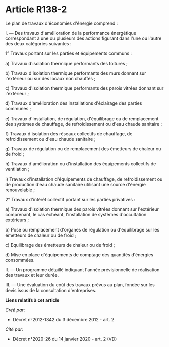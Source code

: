 # Article R138-2

Le plan de travaux d'économies d'énergie comprend : 

I. ― Des travaux d'amélioration de la performance énergétique correspondant à une ou plusieurs des actions figurant dans
l'une ou l'autre des deux catégories suivantes : 

1° Travaux portant sur les parties et équipements communs : 

a) Travaux d'isolation thermique performants des toitures ; 

b) Travaux d'isolation thermique performants des murs donnant sur l'extérieur ou sur des locaux non chauffés ; 

c) Travaux d'isolation thermique performants des parois vitrées donnant sur l'extérieur ; 

d) Travaux d'amélioration des installations d'éclairage des parties communes ; 

e) Travaux d'installation, de régulation, d'équilibrage ou de remplacement des systèmes de chauffage, de refroidissement ou
d'eau chaude sanitaire ; 

f) Travaux d'isolation des réseaux collectifs de chauffage, de refroidissement ou d'eau chaude sanitaire ; 

g) Travaux de régulation ou de remplacement des émetteurs de chaleur ou de froid ; 

h) Travaux d'amélioration ou d'installation des équipements collectifs de ventilation ; 

i) Travaux d'installation d'équipements de chauffage, de refroidissement ou de production d'eau chaude sanitaire utilisant
une source d'énergie renouvelable ; 

2° Travaux d'intérêt collectif portant sur les parties privatives : 

a) Travaux d'isolation thermique des parois vitrées donnant sur l'extérieur comprenant, le cas échéant, l'installation de
systèmes d'occultation extérieurs ; 

b) Pose ou remplacement d'organes de régulation ou d'équilibrage sur les émetteurs de chaleur ou de froid ; 

c) Equilibrage des émetteurs de chaleur ou de froid ; 

d) Mise en place d'équipements de comptage des quantités d'énergies consommées. 

II. ― Un programme détaillé indiquant l'année prévisionnelle de réalisation des travaux et leur durée. 

III. ― Une évaluation du coût des travaux prévus au plan, fondée sur les devis issus de la consultation d'entreprises.

**Liens relatifs à cet article**

_Créé par_:

  - Décret n°2012-1342 du 3 décembre 2012 - art. 2

_Cité par_:

  - Décret n°2020-26 du 14 janvier 2020 - art. 2 (VD)
